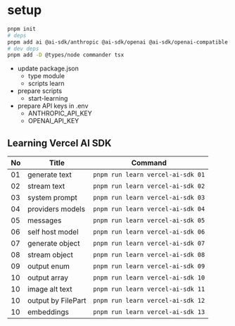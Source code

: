 # setup

```bash
pnpm init
# deps
pnpm add ai @ai-sdk/anthropic @ai-sdk/openai @ai-sdk/openai-compatible hono @hono/node-server zod
# dev deps
pnpm add -D @types/node commander tsx
```

- update package.json
  - type module
  - scripts learn
- prepare scripts
  - start-learning
- prepare API keys in .env
  - ANTHROPIC_API_KEY
  - OPENAI_API_KEY

## Learning Vercel AI SDK

| No  | Title              | Command                           |
| --- | ------------------ | --------------------------------- |
| 01  | generate text      | `pnpm run learn vercel-ai-sdk 01` |
| 02  | stream text        | `pnpm run learn vercel-ai-sdk 02` |
| 03  | system prompt      | `pnpm run learn vercel-ai-sdk 03` |
| 04  | providers models   | `pnpm run learn vercel-ai-sdk 04` |
| 05  | messages           | `pnpm run learn vercel-ai-sdk 05` |
| 06  | self host model    | `pnpm run learn vercel-ai-sdk 06` |
| 07  | generate object    | `pnpm run learn vercel-ai-sdk 07` |
| 08  | stream object      | `pnpm run learn vercel-ai-sdk 08` |
| 09  | output enum        | `pnpm run learn vercel-ai-sdk 09` |
| 10  | output array       | `pnpm run learn vercel-ai-sdk 10` |
| 10  | image alt text     | `pnpm run learn vercel-ai-sdk 11` |
| 10  | output by FilePart | `pnpm run learn vercel-ai-sdk 12` |
| 10  | embeddings         | `pnpm run learn vercel-ai-sdk 13` |

